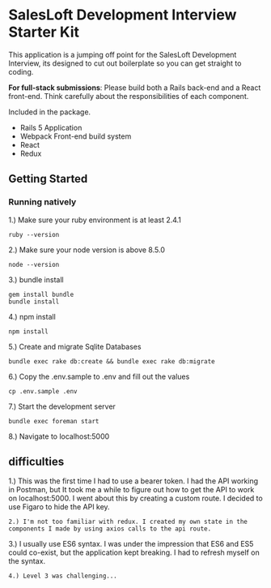 # SalesLoft Development Interview Starter Kit

This application is a jumping off point for the SalesLoft Development Interview,
its designed to cut out boilerplate so you can get straight to coding.

**For full-stack submissions**: Please build both a Rails back-end and a React front-end. Think carefully about the responsibilities of each component.

Included in the package.

- Rails 5 Application
- Webpack Front-end build system
- React
- Redux

## Getting Started

### Running natively

1.) Make sure your ruby environment is at least 2.4.1
```
ruby --version
```
2.) Make sure your node version is above 8.5.0
```
node --version
```
3.) bundle install
```
gem install bundle
bundle install
```
4.) npm install
```
npm install
```
5.) Create and migrate Sqlite Databases
```
bundle exec rake db:create && bundle exec rake db:migrate
```
6.) Copy the .env.sample to .env and fill out the values
```
cp .env.sample .env
```
7.) Start the development server
```
bundle exec foreman start
```
8.) Navigate to localhost:5000

## difficulties

1.) This was the first time I had to use a bearer token. I had the API working in Postman, but It took me a while to figure out how to get the API to work on localhost:5000. I went about this by creating a custom route. I decided to use Figaro to hide the API key. 
```
2.) I'm not too familiar with redux. I created my own state in the components I made by using axios calls to the api route.
```
3.) I usually use ES6 syntax. I was under the impression that ES6 and ES5 could co-exist, but the application kept breaking. I had to refresh myself on the syntax.
```
4.) Level 3 was challenging... 